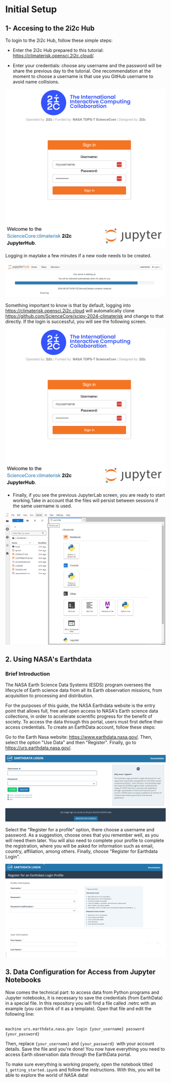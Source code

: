 # Initial Setup 


## 1- Accesing to the 2i2c Hub

To login to the 2i2c Hub, follow these simple steps:

* Enter the 2i2c Hub prepared to this tutorial: https://climaterisk.opensci.2i2c.cloud/.

* Enter your credentials: choose any username and the password will be share the previous day to the tutorial. One recommendation at the moment to choose a username is that use you GitHub username to avoid name collisions. 


![2i2c_login](../assets/2i2c_login.png)

Logging in maytake a few minutes if a new node needs to be created.

![start_server2](../assets/start_server_2i2c.png)


Something important to know is that by default, logging into https://climaterisk.opensci.2i2c.cloud will automatically clone https://github.com/ScienceCore/scipy-2024-climaterisk and change to that directly. If the login is successful, you will see the following screen. 

![2i2c_login](../assets/2i2c_login.png)

* Finally, if you see the previous JupyterLab screen, you are ready to start working.Take in account that the files will persist between sessions if the same username is used. 

![work_environment_jupyter_lab](../assets/work_environment_jupyter_lab.png) 


## 2. Using NASA's Earthdata

### Brief Introduction

The NASA Earth Science Data Systems (ESDS) program oversees the lifecycle of Earth science data from all its Earth observation missions, from acquisition to processing and distribution.

For the purposes of this guide, the NASA Earthdata website is the entry point that allows full, free and open access to NASA's Earth science data collections, in order to accelerate scientific progress for the benefit of society. To access the data through this portal, users must first define their access credentials. To create an EarthData account, follow these steps:

Go to the Earth Nasa website: https://www.earthdata.nasa.gov/. Then, select the option "Use Data" and then "Register". Finally, go to https://urs.earthdata.nasa.gov/.

![earthdata_login](../assets/earthdata_login.png) 

Select the "Register for a profile" option, there choose a username and password. As a suggestion, choose ones that you remember well, as you will need them later. You will also need to complete your profile to complete the registration, where you will be asked for information such as email, country, affiliation, among others. Finally, choose "Register for Earthdata Login".

![earthdata_profile](../assets/earthdata_profile2.png) 

## 3. Data Configuration for Access from Jupyter Notebooks


Now comes the technical part: to access data from Python programs and Jupyter notebooks, it is necessary to save the credentials (from EarthData) in a special file. In this repository you will find a file called .netrc with an example (you can think of it as a template). Open that file and edit the following line:
```

machine urs.earthdata.nasa.gov login {your_username} password {your_password}
```

Then, replace `{your_username}` and `{your_password} `with your account details. Save the file and you're done! You now have everything you need to access Earth observation data through the EarthData portal. ️

To make sure everything is working properly, open the notebook titled `1_getting_started.ipynb` and follow the instructions. With this, you will be able to explore the world of NASA data!




